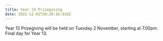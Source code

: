 ```yaml
---
title: Year 13 Prizegiving
date: 2021-11-01T20:28:16.816Z
---
```

Year 13 Prizegiving will be held on Tuesday 2 November, starting at 7.00pm.  
Final day for Year 13.